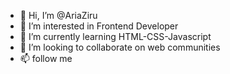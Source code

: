 - 👋 Hi, I’m @AriaZiru
- 👀 I’m interested in Frontend Developer
- 🌱 I’m currently learning HTML-CSS-Javascript
- 💞️ I’m looking to collaborate on web communities
- 📫 follow me

<!---
AriaZiru/AriaZiru is a ✨ special ✨ repository because its `README.md` (this file) appears on your GitHub profile.
You can click the Preview link to take a look at your changes.
--->
